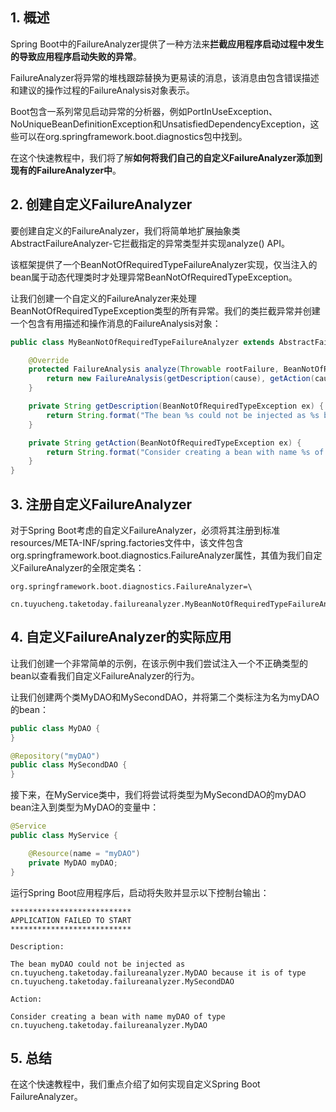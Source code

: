 ## 1. 概述

Spring Boot中的FailureAnalyzer提供了一种方法来**拦截应用程序启动过程中发生的导致应用程序启动失败的异常**。

FailureAnalyzer将异常的堆栈跟踪替换为更易读的消息，该消息由包含错误描述和建议的操作过程的FailureAnalysis对象表示。

Boot包含一系列常见启动异常的分析器，例如PortInUseException、NoUniqueBeanDefinitionException和UnsatisfiedDependencyException，这些可以在org.springframework.boot.diagnostics包中找到。

在这个快速教程中，我们将了解**如何将我们自己的自定义FailureAnalyzer添加到现有的FailureAnalyzer中**。

## 2. 创建自定义FailureAnalyzer

要创建自定义的FailureAnalyzer，我们将简单地扩展抽象类AbstractFailureAnalyzer-它拦截指定的异常类型并实现analyze() API。

该框架提供了一个BeanNotOfRequiredTypeFailureAnalyzer实现，仅当注入的bean属于动态代理类时才处理异常BeanNotOfRequiredTypeException。

让我们创建一个自定义的FailureAnalyzer来处理BeanNotOfRequiredTypeException类型的所有异常。我们的类拦截异常并创建一个包含有用描述和操作消息的FailureAnalysis对象：

```java
public class MyBeanNotOfRequiredTypeFailureAnalyzer extends AbstractFailureAnalyzer<BeanNotOfRequiredTypeException> {

    @Override
    protected FailureAnalysis analyze(Throwable rootFailure, BeanNotOfRequiredTypeException cause) {
        return new FailureAnalysis(getDescription(cause), getAction(cause), cause);
    }

    private String getDescription(BeanNotOfRequiredTypeException ex) {
        return String.format("The bean %s could not be injected as %s because it is of type %s", ex.getBeanName(), ex.getRequiredType().getName(), ex.getActualType().getName());
    }

    private String getAction(BeanNotOfRequiredTypeException ex) {
        return String.format("Consider creating a bean with name %s of type %s", ex.getBeanName(), ex.getRequiredType().getName());
    }
}
```

## 3. 注册自定义FailureAnalyzer

对于Spring Boot考虑的自定义FailureAnalyzer，必须将其注册到标准resources/META-INF/spring.factories文件中，该文件包含org.springframework.boot.diagnostics.FailureAnalyzer属性，其值为我们自定义FailureAnalyzer的全限定类名：

```properties
org.springframework.boot.diagnostics.FailureAnalyzer=\
  cn.tuyucheng.taketoday.failureanalyzer.MyBeanNotOfRequiredTypeFailureAnalyzer
```

## 4. 自定义FailureAnalyzer的实际应用

让我们创建一个非常简单的示例，在该示例中我们尝试注入一个不正确类型的bean以查看我们自定义FailureAnalyzer的行为。

让我们创建两个类MyDAO和MySecondDAO，并将第二个类标注为名为myDAO的bean：

```java
public class MyDAO {
}
```

```java
@Repository("myDAO")
public class MySecondDAO {
}
```

接下来，在MyService类中，我们将尝试将类型为MySecondDAO的myDAO bean注入到类型为MyDAO的变量中：

```java
@Service
public class MyService {

    @Resource(name = "myDAO")
    private MyDAO myDAO;
}
```

运行Spring Boot应用程序后，启动将失败并显示以下控制台输出：

```shell
***************************
APPLICATION FAILED TO START
***************************

Description:

The bean myDAO could not be injected as cn.tuyucheng.taketoday.failureanalyzer.MyDAO because it is of type cn.tuyucheng.taketoday.failureanalyzer.MySecondDAO

Action:

Consider creating a bean with name myDAO of type cn.tuyucheng.taketoday.failureanalyzer.MyDAO
```

## 5. 总结

在这个快速教程中，我们重点介绍了如何实现自定义Spring Boot FailureAnalyzer。